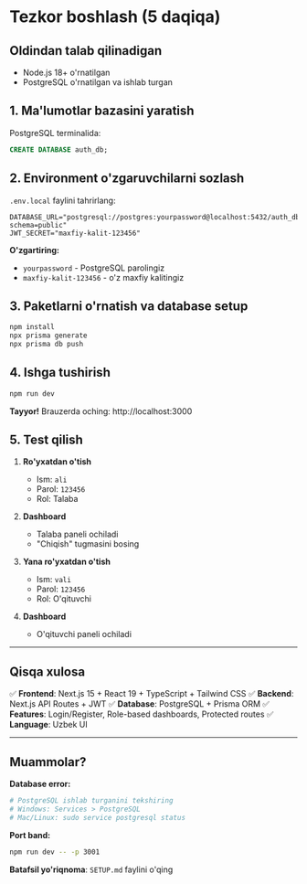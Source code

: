 # Tezkor boshlash (5 daqiqa)

## Oldindan talab qilinadigan
- Node.js 18+ o'rnatilgan
- PostgreSQL o'rnatilgan va ishlab turgan

## 1. Ma'lumotlar bazasini yaratish

PostgreSQL terminalida:
```sql
CREATE DATABASE auth_db;
```

## 2. Environment o'zgaruvchilarni sozlash

`.env.local` faylini tahrirlang:

```env
DATABASE_URL="postgresql://postgres:yourpassword@localhost:5432/auth_db?schema=public"
JWT_SECRET="maxfiy-kalit-123456"
```

**O'zgartiring:**
- `yourpassword` - PostgreSQL parolingiz
- `maxfiy-kalit-123456` - o'z maxfiy kalitingiz

## 3. Paketlarni o'rnatish va database setup

```bash
npm install
npx prisma generate
npx prisma db push
```

## 4. Ishga tushirish

```bash
npm run dev
```

**Tayyor!** Brauzerda oching: http://localhost:3000

## 5. Test qilish

1. **Ro'yxatdan o'tish**
   - Ism: `ali`
   - Parol: `123456`
   - Rol: Talaba

2. **Dashboard**
   - Talaba paneli ochiladi
   - "Chiqish" tugmasini bosing

3. **Yana ro'yxatdan o'tish**
   - Ism: `vali`
   - Parol: `123456`
   - Rol: O'qituvchi

4. **Dashboard**
   - O'qituvchi paneli ochiladi

---

## Qisqa xulosa

✅ **Frontend**: Next.js 15 + React 19 + TypeScript + Tailwind CSS
✅ **Backend**: Next.js API Routes + JWT
✅ **Database**: PostgreSQL + Prisma ORM
✅ **Features**: Login/Register, Role-based dashboards, Protected routes
✅ **Language**: Uzbek UI

---

## Muammolar?

**Database error:**
```bash
# PostgreSQL ishlab turganini tekshiring
# Windows: Services > PostgreSQL
# Mac/Linux: sudo service postgresql status
```

**Port band:**
```bash
npm run dev -- -p 3001
```

**Batafsil yo'riqnoma**: `SETUP.md` faylini o'qing
